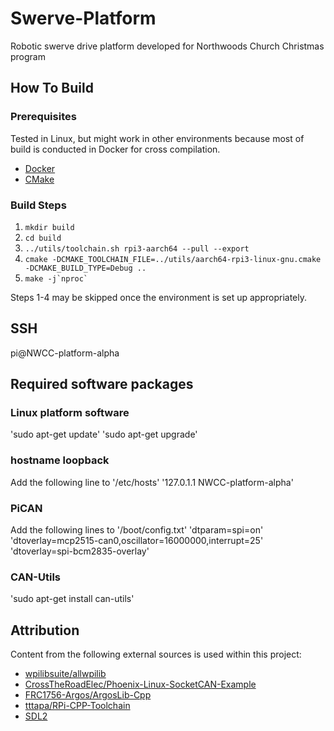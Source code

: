 # Swerve-Platform

Robotic swerve drive platform developed for Northwoods Church Christmas program

## How To Build

### Prerequisites

Tested in Linux, but might work in other environments because most of build is conducted in Docker for cross compilation.

* [Docker](https://docs.docker.com/get-docker/)
* [CMake](https://cmake.org/install/)

### Build Steps

1. `mkdir build`
2. `cd build`
3. `../utils/toolchain.sh rpi3-aarch64 --pull --export`
4. `cmake -DCMAKE_TOOLCHAIN_FILE=../utils/aarch64-rpi3-linux-gnu.cmake -DCMAKE_BUILD_TYPE=Debug ..`
5. ``make -j`nproc` ``

Steps 1-4 may be skipped once the environment is set up appropriately.

## SSH
pi@NWCC-platform-alpha

## Required software packages

### Linux platform software
'sudo apt-get update'
'sudo apt-get upgrade'

### hostname loopback
Add the following line to '/etc/hosts'
'127.0.1.1 NWCC-platform-alpha'

### PiCAN
Add the following lines to '/boot/config.txt'
'dtparam=spi=on'
'dtoverlay=mcp2515-can0,oscillator=16000000,interrupt=25'
'dtoverlay=spi-bcm2835-overlay'

### CAN-Utils
'sudo apt-get install can-utils'

## Attribution

Content from the following external sources is used within this project:

* [wpilibsuite/allwpilib](https://github.com/wpilibsuite/allwpilib/tree/v2021.3.1)
* [CrossTheRoadElec/Phoenix-Linux-SocketCAN-Example](https://github.com/CrossTheRoadElec/Phoenix-Linux-SocketCAN-Example/tree/9ed6d7f370c6effea245790cd5c5d393a3f26a6a)
* [FRC1756-Argos/ArgosLib-Cpp](https://github.com/FRC1756-Argos)
* [tttapa/RPi-CPP-Toolchain](https://github.com/tttapa/RPi-Cpp-Toolchain/tree/103eb26a24a7e03b9672638ece72881311a6c9df)
* [SDL2](https://www.libsdl.org/download-2.0.php)
